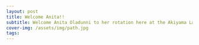 ```yaml
---
layout: post
title: Welcome Anita!!
subtitle: Welcome Anita Oladunni to her rotation here at the Akiyama Lab! We are excited to have you join our team!!
cover-img: /assets/img/path.jpg
tags: 
---
```

